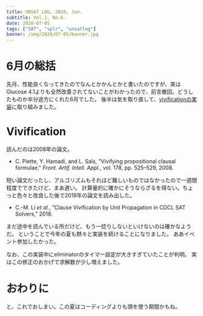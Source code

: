 ```yaml
---
title: UNSAT LOG, 2020, Jun.
subtitle: Vol.1, No.6.
date: 2020-07-05
tags: ["SAT", "splr", "unsatlog"]
banner: /img/2020/07-05/banner.jpg
---
```

# 6月の総括

先月、性能良くなってきたのでなんとかかんとかと書いたのですが、実はGlucose 4.1よりも全然改善されてないことがわかったので、前言撤回。どうしたものか半分途方にくれた6月でした。
後半は気を取り直して、[vivificationの実装](https://shnarazk.github.io/2020/2020-06-20-vivification/)に取り組みました。

# Vivification

読んだのは2008年の論文。

* C. Piette, Y. Hamadi, and L. Saïs, "Vivifying propositional clausal formulae," *Front. Artif. Intell. Appl.*, vol. 178, pp. 525–529, 2008.

短い論文だったし、アルゴリズムもそれほど難しいものではなかったので一週間程度でできたけど、まあ遅い。
計算量的に確かにそうならざるを得ない。ちょっと色々と改良した後で2018年の論文を読み出した。

* C.-M. Li *et al.*, “Clause Vivification by Unit Propagation in CDCL SAT Solvers,” 2018.

まだ途中を読んでいる所だけど、もう一捻りしないといけないのは確かなようだ。
ということで今年の夏も黙々と実装を続けることになりました。
ああイベント参加したかった。

なお、この実装中にeliminatorのタイマー設定が大きすぎていたことが判明。
実はこの修正のおかげで求解数が少し増えました。

# おわりに

と、これでおしまい。この夏はコーディングよりも頭を使う期間かもね。
